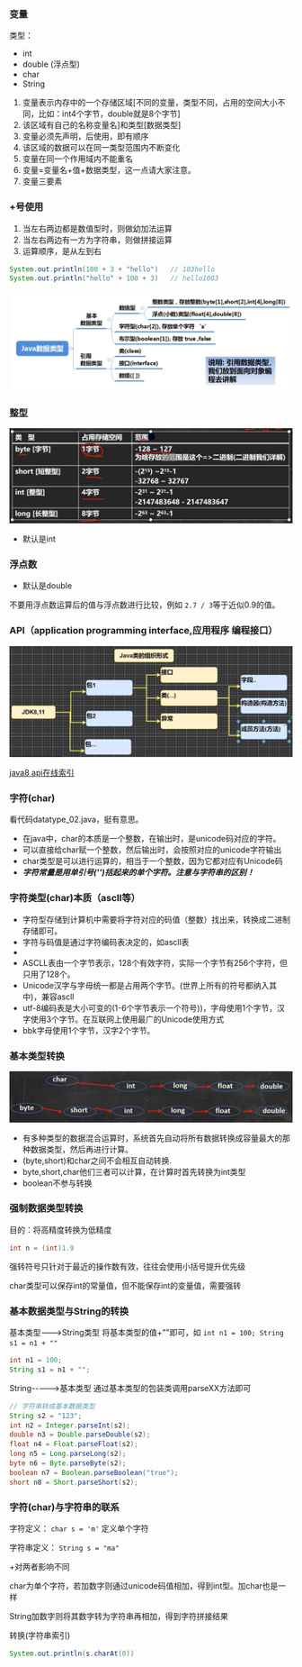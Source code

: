 ### 变量

类型：

* int
* double (浮点型)
* char
* String

1. 变量表示内存中的一个存储区域[不同的变量，类型不同，占用的空间大小不同，比如：int4个字节，double就是8个字节]
2. 该区域有自己的名称变量名]和类型[数据类型]
3. 变量必须先声明，后使用，即有顺序
4. 该区域的数据可以在同一类型范围内不断变化
5. 变量在同一个作用域内不能重名
6. 变量=变量名+值+数据类型，这一点请大家注意。
7. 变量三要素

### +号使用

1. 当左右两边都是数值型时，则做幼加法运算
2. 当左右两边有一方为字符串，则做拼接运算
3. 运算顺序，是从左到右

```java
System.out.println(100 + 3 + "hello")   // 103hello
System.out.println("hello" + 100 + 3)   // hello1003
```

![1689776342630](image/chapter_02/1689776342630.png)

### 整型

![1689856877429](image/chapter_02/1689856877429.png)

* 默认是int

### 浮点数

* 默认是double

不要用浮点数运算后的值与浮点数进行比较，例如 ``2.7 / 3``等于近似0.9的值。


### API（application programming interface,应用程序 编程接口）


![1689858501559](image/chapter_02/1689858501559.png)


[java8 api在线索引](https://www.matools.com/api/java8)


### 字符(char)

看代码datatype_02.java，挺有意思。

* 在java中，char的本质是一个整数，在输出时，是unicode码对应的字符。
* 可以直接给char赋一个整数，然后输出时，会按照对应的unicode字符输出
* char类型是可以进行运算的，相当于一个整数，因为它都对应有Unicode码
* ***字符常量是用单引号('')括起来的单个字符。注意与字符串的区别！***


### 字符类型(char)本质（ascll等）

* 字符型存储到计算机中需要将字符对应的码值（整数）找出来，转换成二进制存储即可。
* 字符与码值是通过字符编码表决定的，如ascll表
* 
* ASCLL表由一个字节表示，128个有效字符，实际一个字节有256个字符，但只用了128个。
* Unicode汉字与字母统一都是占用两个字节。(世界上所有的符号都纳入其中)，兼容ascll
* utf-8编码表是大小可变的(1-6个字节表示一个符号))，字母使用1个字节，汉字使用3个字节。在互联网上使用最广的Unicode使用方式
* bbk字母使用1个字节，汉字2个字节。


### 基本类型转换

![1689862217916](image/chapter_02/1689862217916.png)

* 有多种类型的数据混合运算时，系统首先自动将所有数据转换成容量最大的那种数据类型，然后再进行计算。
* (byte,short)和char之间不会相互自动转换.
* byte,short,char他们三者可以计算，在计算时首先转换为int类型
* boolean不参与转换

### 强制数据类型转换

目的：将高精度转换为低精度

```java
int n = (int)1.9
```

强转符号只针对于最近的操作数有效，往往会使用小括号提升优先级

char类型可以保存int的常量值，但不能保存int的变量值，需要强转 


### 基本数据类型与String的转换

基本类型--->String类型          将基本类型的值+""即可，如 ``int n1 = 100; String s1 = n1 + ""``

```java
int n1 = 100;
String s1 = n1 + "";
```

String----->基本类型              通过基本类型的包装类调用parseXX方法即可

```java
// 字符串转成基本数据类型
String s2 = "123";
int n2 = Integer.parseInt(s2);
double n3 = Double.parseDouble(s2);
float n4 = Float.parseFloat(s2);
long n5 = Long.parseLong(s2);
byte n6 = Byte.parseByte(s2);
boolean n7 = Boolean.parseBoolean("true");
short n8 = Short.parseShort(s2);
```



### 字符(char)与字符串的联系

字符定义： ``char s = 'm'`` 定义单个字符

字符串定义： ``String s = "ma"``


+对两者影响不同

char为单个字符，若加数字则通过unicode码值相加，得到int型。加char也是一样

String加数字则将其数字转为字符串再相加，得到字符拼接结果


转换(字符串索引)

```java
System.out.println(s.charAt(0))
```
